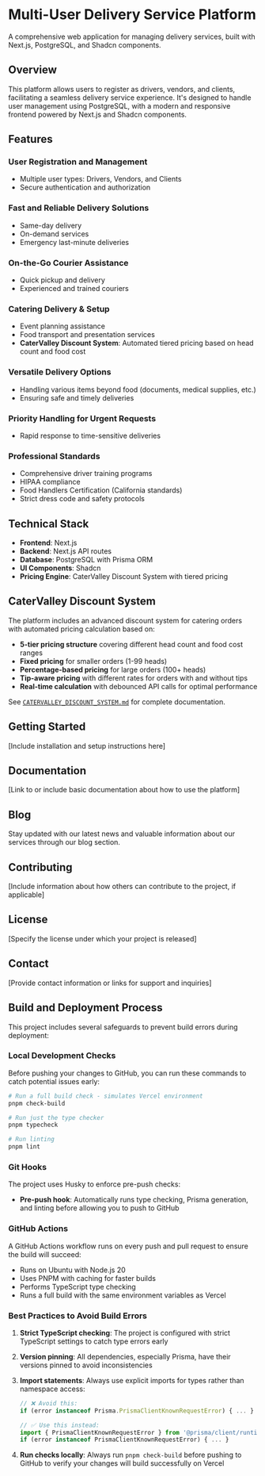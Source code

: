 # Multi-User Delivery Service Platform

A comprehensive web application for managing delivery services, built with Next.js, PostgreSQL, and Shadcn components.

## Overview

This platform allows users to register as drivers, vendors, and clients, facilitating a seamless delivery service experience. It's designed to handle user management using PostgreSQL, with a modern and responsive frontend powered by Next.js and Shadcn components.

## Features

### User Registration and Management

- Multiple user types: Drivers, Vendors, and Clients
- Secure authentication and authorization

### Fast and Reliable Delivery Solutions

- Same-day delivery
- On-demand services
- Emergency last-minute deliveries

### On-the-Go Courier Assistance

- Quick pickup and delivery
- Experienced and trained couriers

### Catering Delivery & Setup

- Event planning assistance
- Food transport and presentation services
- **CaterValley Discount System**: Automated tiered pricing based on head count and food cost

### Versatile Delivery Options

- Handling various items beyond food (documents, medical supplies, etc.)
- Ensuring safe and timely deliveries

### Priority Handling for Urgent Requests

- Rapid response to time-sensitive deliveries

### Professional Standards

- Comprehensive driver training programs
- HIPAA compliance
- Food Handlers Certification (California standards)
- Strict dress code and safety protocols

## Technical Stack

- **Frontend**: Next.js
- **Backend**: Next.js API routes
- **Database**: PostgreSQL with Prisma ORM
- **UI Components**: Shadcn
- **Pricing Engine**: CaterValley Discount System with tiered pricing

## CaterValley Discount System

The platform includes an advanced discount system for catering orders with automated pricing calculation based on:

- **5-tier pricing structure** covering different head count and food cost ranges
- **Fixed pricing** for smaller orders (1-99 heads)
- **Percentage-based pricing** for large orders (100+ heads)
- **Tip-aware pricing** with different rates for orders with and without tips
- **Real-time calculation** with debounced API calls for optimal performance

See [`CATERVALLEY_DISCOUNT_SYSTEM.md`](CATERVALLEY_DISCOUNT_SYSTEM.md) for complete documentation.

## Getting Started

[Include installation and setup instructions here]

## Documentation

[Link to or include basic documentation about how to use the platform]

## Blog

Stay updated with our latest news and valuable information about our services through our blog section.

## Contributing

[Include information about how others can contribute to the project, if applicable]

## License

[Specify the license under which your project is released]

## Contact

[Provide contact information or links for support and inquiries]

## Build and Deployment Process

This project includes several safeguards to prevent build errors during deployment:

### Local Development Checks

Before pushing your changes to GitHub, you can run these commands to catch potential issues early:

```bash
# Run a full build check - simulates Vercel environment
pnpm check-build

# Run just the type checker
pnpm typecheck

# Run linting
pnpm lint
```

### Git Hooks

The project uses Husky to enforce pre-push checks:

- **Pre-push hook**: Automatically runs type checking, Prisma generation, and linting before allowing you to push to GitHub

### GitHub Actions

A GitHub Actions workflow runs on every push and pull request to ensure the build will succeed:

- Runs on Ubuntu with Node.js 20
- Uses PNPM with caching for faster builds
- Performs TypeScript type checking
- Runs a full build with the same environment variables as Vercel

### Best Practices to Avoid Build Errors

1. **Strict TypeScript checking**: The project is configured with strict TypeScript settings to catch type errors early

2. **Version pinning**: All dependencies, especially Prisma, have their versions pinned to avoid inconsistencies

3. **Import statements**: Always use explicit imports for types rather than namespace access:

   ```typescript
   // ❌ Avoid this:
   if (error instanceof Prisma.PrismaClientKnownRequestError) { ... }

   // ✅ Use this instead:
   import { PrismaClientKnownRequestError } from '@prisma/client/runtime/library';
   if (error instanceof PrismaClientKnownRequestError) { ... }
   ```

4. **Run checks locally**: Always run `pnpm check-build` before pushing to GitHub to verify your changes will build successfully on Vercel
